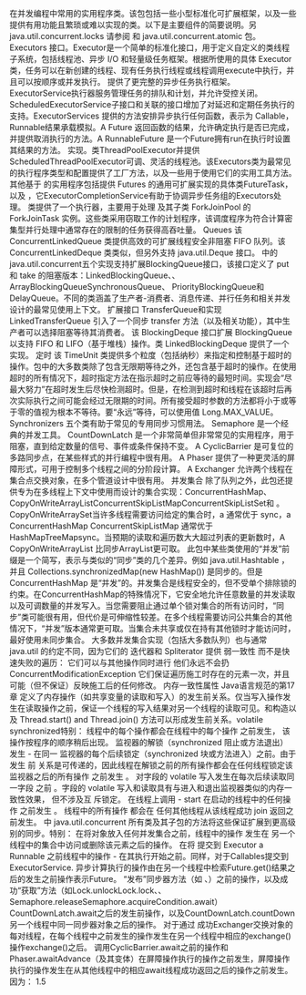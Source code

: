 
在并发编程中常用的实用程序类。该包包括一些小型标准化可扩展框架，以及一些提供有用功能且繁琐或难以实现的类。以下是主要组件的简要说明。另 java.util.concurrent.locks 请参阅 和 java.util.concurrent.atomic 包。
Executors
接口。Executor是一个简单的标准化接口，用于定义自定义的类线程子系统，包括线程池、异步 I/O 和轻量级任务框架。根据所使用的具体 Executor 类，任务可以在新创建的线程、现有任务执行线程或线程调用execute中执行，并且可以按顺序或并发执行。 提供了更完整的异步任务执行框架。 ExecutorService执行器服务管理任务的排队和计划，并允许受控关闭。ScheduledExecutorService子接口和关联的接口增加了对延迟和定期任务执行的支持。ExecutorServices 提供的方法安排异步执行任何函数，表示为 Callable，Runnable结果承载模拟。A Future 返回函数的结果，允许确定执行是否已完成，并提供取消执行的方法。A RunnableFuture 是一个Future拥有run在执行时设置其结果的方法。
实现。类ThreadPoolExecutor并提供ScheduledThreadPoolExecutor可调、灵活的线程池。该Executors类为最常见的执行程序类型和配置提供了工厂方法，以及一些用于使用它们的实用工具方法。其他基于 的实用程序包括提供 Futures 的通用可扩展实现的具体类FutureTask，以及 ，它ExecutorCompletionService有助于协调异步任务组的Executors处理。
类提供了一个执行器，主要用于处理 及其子类 ForkJoinPool 的 ForkJoinTask 实例。这些类采用窃取工作的计划程序，该调度程序为符合计算密集型并行处理中通常存在的限制的任务获得高吞吐量。
Queues
该 ConcurrentLinkedQueue 类提供高效的可扩展线程安全非阻塞 FIFO 队列。该 ConcurrentLinkedDeque 类类似，但另外支持 java.util.Deque 接口。
中的java.util.concurrent五个实现支持扩展BlockingQueue接口，该接口定义了 put 和 take 的阻塞版本：LinkedBlockingQueue、、ArrayBlockingQueueSynchronousQueue、 PriorityBlockingQueue和 DelayQueue。不同的类涵盖了生产者-消费者、消息传递、并行任务和相关并发设计的最常见使用上下文。
扩展接口 TransferQueue和实现 LinkedTransferQueue 引入了一个同步 transfer 方法（以及相关功能），其中生产者可以选择阻塞等待其消费者。
该 BlockingDeque 接口扩展 BlockingQueue 以支持 FIFO 和 LIFO（基于堆栈）操作。类 LinkedBlockingDeque 提供了一个实现。
定时
该 TimeUnit 类提供多个粒度（包括纳秒）来指定和控制基于超时的操作。包中的大多数类除了包含无限期等待之外，还包含基于超时的操作。在使用超时的所有情况下，超时指定方法在指示超时之前应等待的最短时间。实现会“尽最大努力”在超时发生后尽快检测超时。但是，在检测到超时和线程在该超时后再次实际执行之间可能会经过无限期的时间。所有接受超时参数的方法都将小于或等于零的值视为根本不等待。要“永远”等待，可以使用值 Long.MAX_VALUE。
Synchronizers
五个类有助于常见的专用同步习惯用法。
Semaphore 是一个经典的并发工具。
CountDownLatch 是一个非常简单但非常常见的实用程序，用于阻塞，直到给定数量的信号、事件或条件保持不变。
A CyclicBarrier 是可复位的多路同步点，在某些样式的并行编程中很有用。
A Phaser 提供了一种更灵活的屏障形式，可用于控制多个线程之间的分阶段计算。
A Exchanger 允许两个线程在集合点交换对象，在多个管道设计中很有用。
并发集合
除了队列之外，此包还提供专为在多线程上下文中使用而设计的集合实现：ConcurrentHashMap、 CopyOnWriteArrayListConcurrentSkipListMapConcurrentSkipListSet和 。CopyOnWriteArraySet当许多线程需要访问给定的集合时，a 通常优于 sync，a ConcurrentHashMap ConcurrentSkipListMap 通常优于 HashMapTreeMapsync。当预期的读取和遍历数大大超过列表的更新数时，A CopyOnWriteArrayList 比同步ArrayList更可取。
此包中某些类使用的“并发”前缀是一个简写，表示与类似的“同步”类的几个差异。例如 java.util.Hashtable ，并且 Collections.synchronizedMap(new HashMap()) 是同步的。但是 ConcurrentHashMap 是“并发”的。并发集合是线程安全的，但不受单个排除锁的约束。在ConcurrentHashMap的特殊情况下，它安全地允许任意数量的并发读取以及可调数量的并发写入。当您需要阻止通过单个锁对集合的所有访问时，“同步”类可能很有用，但代价是可伸缩性较差。在多个线程需要访问公共集合的其他情况下，“并发”版本通常更可取。当集合未共享或仅在持有其他锁时才能访问时，最好使用未同步集合。
大多数并发集合实现（包括大多数队列）也与通常 java.util 的约定不同，因为它们的 迭代器和 Spliterator 提供 弱一致性 而不是快速失败的遍历：
它们可以与其他操作同时进行
他们永远不会扔 ConcurrentModificationException
它们保证遍历施工时存在的元素一次，并且可能（但不保证）反映施工后的任何修改。
内存一致性属性
Java语言规范的第17章 定义了内存操作（如共享变量的读取和写入）的发生前关系。仅当写入操作发生在读取操作之前，保证一个线程的写入结果对另一个线程的读取可见。和构造以及 Thread.start() and Thread.join() 方法可以形成发生前关系。volatile synchronized特别：
线程中的每个操作都会在线程中的每个操作 之前发生， 该操作按程序的顺序稍后出现。
监视器的解锁（synchronized 阻止或方法退出） 发生 - 在同一 监视器的每个后续锁定（synchronized 块或方法进入）之前。由于发生 前 关系是可传递的，因此线程在解锁之前的所有操作都会在任何线程锁定该监视器之后的所有操作 之前发生 。
对字段的 volatile 写入发生在每次后续读取同一字段 之前 。字段的 volatile 写入和读取具有与进入和退出监视器类似的内存一致性效果， 但不涉及互 斥锁定。
在线程上调用 - start 在启动的线程中的任何操作 之前发生 。
线程中的所有操作 都会在 任何其他线程从该线程成功 join 返回之前发生。
中 java.util.concurrent 所有类及其子包的方法将这些保证扩展到更高级别的同步。特别：
在将对象放入任何并发集合之前，线程中的操作 发生在 另一个线程中的集合中访问或删除该元素之后的操作。
在将 提交到 Executor a Runnable 之前线程中的操作 - 在其执行开始之前。同样，对于Callables提交到 ExecutorService.
异步计算执行的操作由在另一个线程中检索Future.get()结果之后的发生之前操作表示Future。
“发布”同步器方法（如 、）之前的操作，以及成功“获取”方法（如Lock.unlockLock.lock、、Semaphore.releaseSemaphore.acquireCondition.await）CountDownLatch.await之后的发生前操作，以及CountDownLatch.countDown另一个线程中同一同步器对象之后的操作。
对于通过 成功Exchanger交换对象的每对线程，在每个线程中之前发生的操作发生在另一个线程中相应的exchange()操作exchange()之后。
调用CyclicBarrier.await之前的操作和Phaser.awaitAdvance（及其变体）在屏障操作执行的操作之前发生，屏障操作执行的操作发生在从其他线程中的相应await线程成功返回之后的操作之前发生。
因为：
1.5